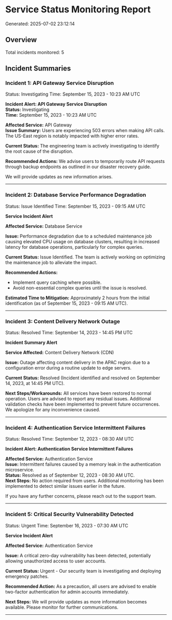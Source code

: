 # Service Status Monitoring Report
Generated: 2025-07-02 23:12:14

## Overview
Total incidents monitored: 5

## Incident Summaries

### Incident 1: API Gateway Service Disruption
Status: Investigating
Time: September 15, 2023 - 10:23 AM UTC

**Incident Alert: API Gateway Service Disruption**  
**Status:** Investigating  
**Time:** September 15, 2023 - 10:23 AM UTC  

**Affected Service:** API Gateway  
**Issue Summary:** Users are experiencing 503 errors when making API calls. The US-East region is notably impacted with higher error rates.  

**Current Status:** The engineering team is actively investigating to identify the root cause of the disruption.  

**Recommended Actions:** We advise users to temporarily route API requests through backup endpoints as outlined in our disaster recovery guide.  

We will provide updates as new information arises.

---

### Incident 2: Database Service Performance Degradation
Status: Issue Identified
Time: September 15, 2023 - 09:15 AM UTC

**Service Incident Alert**

**Affected Service:** Database Service

**Issue:** Performance degradation due to a scheduled maintenance job causing elevated CPU usage on database clusters, resulting in increased latency for database operations, particularly for complex queries.

**Current Status:** Issue Identified. The team is actively working on optimizing the maintenance job to alleviate the impact.

**Recommended Actions:** 
- Implement query caching where possible.
- Avoid non-essential complex queries until the issue is resolved.

**Estimated Time to Mitigation:** Approximately 2 hours from the initial identification (as of September 15, 2023 - 09:15 AM UTC).

---

### Incident 3: Content Delivery Network Outage
Status: Resolved
Time: September 14, 2023 - 14:45 PM UTC

**Incident Summary Alert**

**Service Affected:** Content Delivery Network (CDN)

**Issue:** Outage affecting content delivery in the APAC region due to a configuration error during a routine update to edge servers.

**Current Status:** Resolved (Incident identified and resolved on September 14, 2023, at 14:45 PM UTC).

**Next Steps/Workarounds:** All services have been restored to normal operation. Users are advised to report any residual issues. Additional validation checks have been implemented to prevent future occurrences. We apologize for any inconvenience caused.

---

### Incident 4: Authentication Service Intermittent Failures
Status: Resolved
Time: September 12, 2023 - 08:30 AM UTC

**Incident Alert: Authentication Service Intermittent Failures**

**Affected Service:** Authentication Service  
**Issue:** Intermittent failures caused by a memory leak in the authentication microservice.  
**Status:** Resolved as of September 12, 2023 - 08:30 AM UTC.  
**Next Steps:** No action required from users. Additional monitoring has been implemented to detect similar issues earlier in the future.

If you have any further concerns, please reach out to the support team.

---

### Incident 5: Critical Security Vulnerability Detected
Status: Urgent
Time: September 16, 2023 - 07:30 AM UTC

**Service Incident Alert**

**Affected Service:** Authentication Service

**Issue:** A critical zero-day vulnerability has been detected, potentially allowing unauthorized access to user accounts.

**Current Status:** Urgent - Our security team is investigating and deploying emergency patches.

**Recommended Action:** As a precaution, all users are advised to enable two-factor authentication for admin accounts immediately.

**Next Steps:** We will provide updates as more information becomes available. Please monitor for further communications.

---
